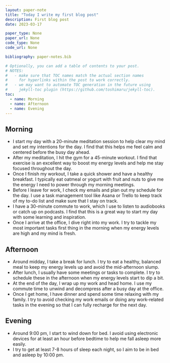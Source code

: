 ```yaml
---
layout: paper-note
title: "Today I write my first blog post"
description: First blog post
date: 2023-03-17

paper_type: None
paper_url: None 
code_type: None
code_url: None

bibliography: paper-notes.bib

# Optionally, you can add a table of contents to your post.
# NOTES:
#   - make sure that TOC names match the actual section names
#     for hyperlinks within the post to work correctly.
#   - we may want to automate TOC generation in the future using
#     jekyll-toc plugin (https://github.com/toshimaru/jekyll-toc).
toc:
  - name: Morning
  - name: Afternoon
  - name: Evening
---
```


## Morning

- I start my day with a 20-minute meditation session to help clear my mind and set my intentions for the day. I find that this helps me feel calm and centered before the busy day ahead.
- After my meditation, I hit the gym for a 45-minute workout. I find that exercise is an excellent way to boost my energy levels and help me stay focused throughout the day.
- Once I finish my workout, I take a quick shower and have a healthy breakfast. I typically eat oatmeal or yogurt with fruit and nuts to give me the energy I need to power through my morning meetings.
- Before I leave for work, I check my emails and plan out my schedule for the day. I use a task management tool like Asana or Trello to keep track of my to-do list and make sure that I stay on track.
- I have a 30-minute commute to work, which I use to listen to audiobooks or catch up on podcasts. I find that this is a great way to start my day with some learning and inspiration.
- Once I arrive at the office, I dive right into my work. I try to tackle my most important tasks first thing in the morning when my energy levels are high and my mind is fresh.

## Afternoon

- Around midday, I take a break for lunch. I try to eat a healthy, balanced meal to keep my energy levels up and avoid the mid-afternoon slump.
- After lunch, I usually have some meetings or tasks to complete. I try to schedule these in the afternoon when my energy levels start to dip a bit.
- At the end of the day, I wrap up my work and head home. I use my commute time to unwind and decompress after a busy day at the office.
- Once I get home, I have dinner and spend some time relaxing with my family. I try to avoid checking my work emails or doing any work-related tasks in the evening so that I can fully recharge for the next day.

## Evening

- Around 9:00 pm, I start to wind down for bed. I avoid using electronic devices for at least an hour before bedtime to help me fall asleep more easily.
- I try to get at least 7-8 hours of sleep each night, so I aim to be in bed and asleep by 10:00 pm.